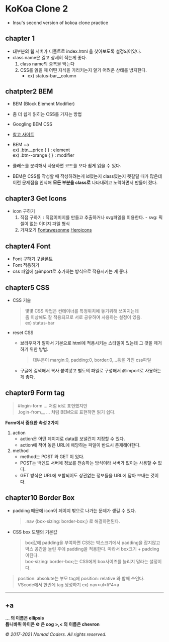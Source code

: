 # KoKoa Clone 2
- Insu's second version of kokoa clone practice

## chapter 1
- 대부분의 웹 서버가 디폴트로 index.html 을 찾아보도록 설정되어있다.
- class name은 길고 상세히 적는게 좋다.
    1. class name의 중복을 막는다
    2. CSS를 읽을 때 어떤 자식을 가리키는지 알기 어려운 상태를 방지한다.
        - ex) status-bar__column

## chatpter2 BEM
- BEM (Block Element Modifier)
- 좀 더 쉽게 읽히는 CSS를 가지는 방법
- Googling BEM CSS
- [참고 사이트](https://nykim.work/15)
    
- BEM +a   
    ex) .btn__price { } : element   
    ex) .btn--orange { } : modifier
- 클래스를 분리해서 사용하면 코드를 보다 쉽게 읽을 수 있다.
- BEM은 CSS를 작성할 때 작성하려는게 id였는지 class였는지 헷갈릴 때가 많은데 이런 문제점을 인식해 **모든 부분을 class로** 나타내려고 노력하면서 만들어 졌다.

## chapter3 Get Icons
- icon 구하기
    1. 직접 구하기 : 직접이미지를 만들고 추출하거나 svg파일을 이용한다.
            - svg: 픽셀이 없는 이미지 파일 형식
    2. 가져오기
        [Fontawesonme](https://fontawesome.com)
        [Heroicons](https://heroicons.dev)

## chapter4 Font
- Font 구하기
    [구글폰트](https://fonts.google.com/)
- Font 적용하기
- css 파일에 @import로 추가하는 방식으로 적용시키는 게 좋다.

## chapter5 CSS
- CSS 기술
    > 몇몇 CSS 작업은 컨테이너를 특정위치에 놓기위해 쓰여지는데   
    > 좀 이상해도 잘 적용되므로 서로 공유하여 사용하는 설정이 있음.   
    > ex) status-bar
    
- reset CSS
    - 브라우저가 알아서 기본으로 html에 적용시키는 스타일이 있는데
        그 것을 제거하기 위한 방법.
      > 대부분이 margin:0, padding:0, border:0,...등을 가진 css파일
    - 구글에 검색해서 복사 붙여넣고 별도의 파일로 구성해서 @import로 사용하는게 좋다.

## chapter9 Form tag
> #login-form ... 처럼 id로 표현했지만   
> .login-from__ ... 처럼 BEM으로 표현하면 읽기 쉽다.
    
**Form에서 중요한 속성 2가지**
1. action
    - action은 어떤 페이지로 data를 보낼건지 지정할 수 있다.
    - action에 적어 놓은 URL에 해당하는 파일이 반드시 존재해야한다.
2. method
    - method는 POST 와 GET 이 있다.
    - POST는 백엔드 서버에 정보를 전송하는 방식이라 서버가 없이는 사용할 수 없다.
    - GET 방식은 URL에 포함되어도 상관없는 정보들을 URL에 담아 보내는 것이다.

## chapter10 Border Box
- padding 때문에 icon이 페이지 밖으로 나가는 문제가 생길 수 있다.
  > .nav {box-sizing: border-box;} 로 해결하면된다.

- CSS box 모델의 기본값
  > box값에 padding을 부여하면 CSS는 박스크기에서 padding을 잡지않고   
  > 박스 공간을 늘린 후에 padding을 적용한다. 따라서 box크기 + padding 이된다.   
  > box-sizing: border-box;는 CSS에게 box사이즈를 늘리지 말라는 설정이다.


> position: absolute는 부모 tag에 position: relative 와 함께 쓰인다.   
> VScode에서 한번에 tag 생성하기 ex) nav>ul>li*4>a   

***
+a
---
**... 의 이름은 ellipsis**    
**톱니바퀴 아이콘 ⚙ 은 cog**
**>,< 의 이름은 chevron**

_© 2017-2021 Nomad Coders. All rights reserved._